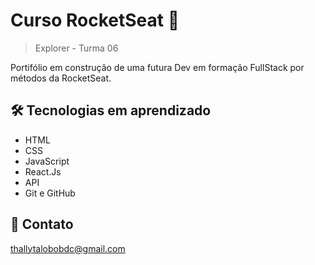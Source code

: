 # Curso RocketSeat 🚀

> Explorer - Turma 06

Portifólio em construção de uma futura Dev em formação FullStack por métodos da RocketSeat. 

## 🛠 Tecnologias em aprendizado

- HTML
- CSS
- JavaScript
- React.Js
- API
- Git e GitHub


## 📧 Contato

thallytalobobdc@gmail.com